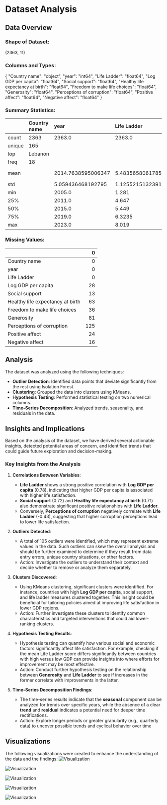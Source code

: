 # Dataset Analysis

## Data Overview

### Shape of Dataset:
(2363, 11)

### Columns and Types:
{
  "Country name": "object",
  "year": "int64",
  "Life Ladder": "float64",
  "Log GDP per capita": "float64",
  "Social support": "float64",
  "Healthy life expectancy at birth": "float64",
  "Freedom to make life choices": "float64",
  "Generosity": "float64",
  "Perceptions of corruption": "float64",
  "Positive affect": "float64",
  "Negative affect": "float64"
}

### Summary Statistics:
|        | Country name   | year               | Life Ladder        | Log GDP per capita   | Social support      | Healthy life expectancy at birth   | Freedom to make life choices   | Generosity            | Perceptions of corruption   | Positive affect     | Negative affect     |
|:-------|:---------------|:-------------------|:-------------------|:---------------------|:--------------------|:-----------------------------------|:-------------------------------|:----------------------|:----------------------------|:--------------------|:--------------------|
| count  | 2363           | 2363.0             | 2363.0             | 2335.0               | 2350.0              | 2300.0                             | 2327.0                         | 2282.0                | 2238.0                      | 2339.0              | 2347.0              |
| unique | 165            |                    |                    |                      |                     |                                    |                                |                       |                             |                     |                     |
| top    | Lebanon        |                    |                    |                      |                     |                                    |                                |                       |                             |                     |                     |
| freq   | 18             |                    |                    |                      |                     |                                    |                                |                       |                             |                     |                     |
| mean   |                | 2014.7638595006347 | 5.483565806178587  | 9.399671092077089    | 0.8093693617021277  | 63.40182826086957                  | 0.750281908036098              | 9.772129710780206e-05 | 0.7439709562109026          | 0.6518820008550662  | 0.27315083084789094 |
| std    |                | 5.059436468192795  | 1.1255215132391925 | 1.1520694444710216   | 0.12121176420299144 | 6.842644351828009                  | 0.13935703459253465            | 0.16138760312630687   | 0.1848654805936834          | 0.10623970474397627 | 0.08713107245795021 |
| min    |                | 2005.0             | 1.281              | 5.527                | 0.228               | 6.72                               | 0.228                          | -0.34                 | 0.035                       | 0.179               | 0.083               |
| 25%    |                | 2011.0             | 4.647              | 8.506499999999999    | 0.744               | 59.195                             | 0.661                          | -0.112                | 0.687                       | 0.572               | 0.209               |
| 50%    |                | 2015.0             | 5.449              | 9.503                | 0.8345              | 65.1                               | 0.771                          | -0.022                | 0.7985                      | 0.663               | 0.262               |
| 75%    |                | 2019.0             | 6.3235             | 10.3925              | 0.904               | 68.5525                            | 0.862                          | 0.09375               | 0.86775                     | 0.737               | 0.326               |
| max    |                | 2023.0             | 8.019              | 11.676               | 0.987               | 74.6                               | 0.985                          | 0.7                   | 0.983                       | 0.884               | 0.705               |

### Missing Values:
|                                  |   0 |
|:---------------------------------|----:|
| Country name                     |   0 |
| year                             |   0 |
| Life Ladder                      |   0 |
| Log GDP per capita               |  28 |
| Social support                   |  13 |
| Healthy life expectancy at birth |  63 |
| Freedom to make life choices     |  36 |
| Generosity                       |  81 |
| Perceptions of corruption        | 125 |
| Positive affect                  |  24 |
| Negative affect                  |  16 |

## Analysis

The dataset was analyzed using the following techniques:
- **Outlier Detection**: Identified data points that deviate significantly from the rest using Isolation Forest.
- **Clustering**: Grouped the data into clusters using KMeans.
- **Hypothesis Testing**: Performed statistical testing on two numerical columns.
- **Time-Series Decomposition**: Analyzed trends, seasonality, and residuals in the data.

## Insights and Implications

Based on the analysis of the dataset, we have derived several actionable insights, detected potential areas of concern, and identified trends that could guide future exploration and decision-making.

### Key Insights from the Analysis

1. **Correlations Between Variables**:
   - **Life Ladder** shows a strong positive correlation with **Log GDP per capita** (0.78), indicating that higher GDP per capita is associated with higher life satisfaction. 
   - **Social support** (0.72) and **Healthy life expectancy at birth** (0.71) also demonstrate significant positive relationships with **Life Ladder**.
   - Conversely, **Perceptions of corruption** negatively correlate with **Life Ladder** (-0.43), suggesting that higher corruption perceptions lead to lower life satisfaction.

2. **Outliers Detected**:
   - A total of 105 outliers were identified, which may represent extreme values in the data. Such outliers can skew the overall analysis and should be further examined to determine if they result from data entry errors, unique country situations, or other factors. 
   - Action: Investigate the outliers to understand their context and decide whether to remove or analyze them separately.

3. **Clusters Discovered**:
   - Using KMeans clustering, significant clusters were identified. For instance, countries with high **Log GDP per capita**, social support, and life ladder measures clustered together. This insight could be beneficial for tailoring policies aimed at improving life satisfaction in lower GDP regions.
   - Action: Further investigate these clusters to identify common characteristics and targeted interventions that could aid lower-ranking clusters.

4. **Hypothesis Testing Results**:
   - Hypothesis testing can quantify how various social and economic factors significantly affect life satisfaction. For example, checking if the mean Life Ladder score differs significantly between countries with high versus low GDP can provide insights into where efforts for improvement may be most effective.
   - Action: Conduct further hypothesis testing on the relationship between **Generosity** and **Life Ladder** to see if increases in the former correlate with improvements in the latter.

5. **Time-Series Decomposition Findings**:
   - The time-series results indicate that the **seasonal** component can be analyzed for trends over specific years, while the absence of a clear **trend** and **residual** indicates a potential need for deeper time rectifications.
   - Action: Explore longer periods or greater granularity (e.g., quarterly data) to uncover possible trends and cyclical behavior over time

## Visualizations

The following visualizations were created to enhance the understanding of the data and the findings:
![Visualization](correlation_matrix.png)

![Visualization](missing_values.png)

![Visualization](outliers.png)

![Visualization](time_series_analysis.png)

![Visualization](cluster_analysis.png)

